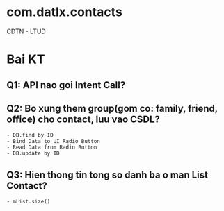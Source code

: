# com.datlx.contacts
CDTN - LTUD

# Bai KT
## Q1: API nao goi Intent Call?
## Q2: Bo xung them group(gom co: family, friend, office) cho contact, luu vao CSDL?
    - DB.find by ID
    - Bind Data to UI Radio Button
    - Read Data from Radio Button
    - DB.update by ID
## Q3: Hien thong tin tong so danh ba o man List Contact?
    - mList.size()